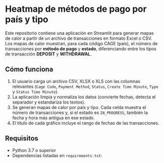 # Heatmap de métodos de pago por país y tipo

Este repositorio contiene una aplicación en Streamlit para generar mapas de calor a partir de un archivo de transacciones en formato Excel o CSV. Los mapas de calor muestran, para cada código CAGE (país), el número de transacciones por **método de pago** y **estado**, diferenciando entre los tipos de transacción **DEPOSIT** y **WITHDRAWAL**.

## Cómo funciona

1. El usuario carga un archivo CSV, XLSX o XLS con las columnas relevantes (`Cage Code`, `Payment Method`, `Status`, `Create Time Minute`, `Type` y `Status Time Minute`).
2. La aplicación limpia y normaliza los datos (convierte fechas, detecta el separador y estandariza los textos).
3. Se generan mapas de calor por país y tipo. Cada celda muestra el número de transacciones y, si el estado es `IN_PROGRESS`, también la fecha y hora más antigua en ese estado.
4. El título de cada gráfico incluye el rango de fechas de las transacciones.

## Requisitos

- Python 3.7 o superior
- Dependencias listadas en `requirements.txt`:
